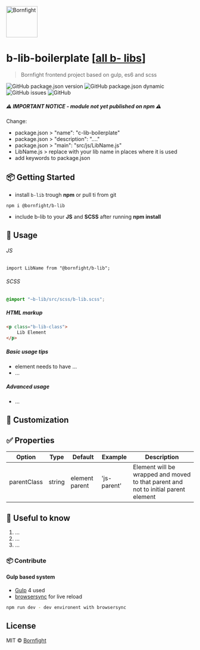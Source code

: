 <a href="http://www.bornfight.com">
<img width="84px" src="https://www.bornfight.com/wp-content/themes/bf/static/ui/BF-sign-dark.svg?" title="Bornfight" alt="Bornfight">
</a>

# b-lib-boilerplate [[all b- libs](https://github.com/bornfight/b-lib-archive/)]
> Bornfight frontend project based on gulp, es6 and scss

![GitHub package.json version](https://img.shields.io/github/package-json/v/bornfight/b-creative?style=flat-square)
![GitHub package.json dynamic](https://img.shields.io/github/package-json/keywords/bornfight/b-creative?style=flat-square)
![GitHub issues](https://img.shields.io/github/issues/bornfight/b-creative?style=flat-square)
![GitHub](https://img.shields.io/github/license/bornfight/b-creative?style=flat-square)

##### ⚠ IMPORTANT NOTICE - module not yet published on npm ⚠
Change:
- package.json > "name": "c-lib-boilerplate"
- package.json > "description": "...."
- package.json > "main": "src/js/LibName.js"
- LibName.js > replace with your lib name in places where it is used
- add keywords to package.json

## 📦 Getting Started

- install `b-lib` trough __npm__ or pull ti from git

```
npm i @bornfight/b-lib
```

- include b-lib to your __JS__ and __SCSS__ after running __npm install__

## 🔨️ Usage 
###### JS
``` JS
import LibName from "@bornfight/b-lib";
```

###### SCSS
``` SCSS
@import "~b-lib/src/scss/b-lib.scss";
```

##### HTML markup

```HTML
<p class="b-lib-class">
    Lib Element
</p>
```

##### Basic usage tips
- element needs to have ...
- ...

##### Advanced usage
- ...
     
## 💎 Customization

## ✅ Properties

Option | Type | Default | Example | Description
------ | ---- | ------- | ------- | -----------
parentClass | string | element parent | 'js-parent' | Element will be wrapped and moved to that parent and not to initial parent element 

## 🚀 Useful to know

1. ...
2. ...
3. ...
   
### 📦 Contribute

#### Gulp based system 
 - [Gulp](https://gulpjs.com/) 4 used
 - [browsersync](https://browsersync.io/) for live reload
 
```bash
npm run dev - dev environent with browsersync
```

## License

MIT © [Bornfight](https://www.bornfight.com)
